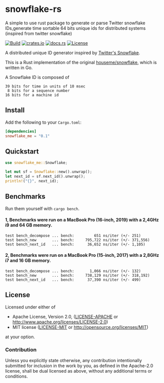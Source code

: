 # snowflake-rs
A simple to use rust package to generate or parse Twitter snowflake IDs,generate time sortable 64 bits unique ids for distributed systems (inspired from twitter snowflake)

[![Build](https://github.com/houseme/snowflake-rs/workflows/Build/badge.svg)](https://github.com/houseme/snowflake-rs/actions?query=workflow%3ABuild)
[![crates.io](https://img.shields.io/crates/v/snowflake_me.svg)](https://crates.io/crates/snowflake_me)
[![docs.rs](https://docs.rs/snowflake_me/badge.svg)](https://docs.rs/snowflake_me/)
[![License](https://img.shields.io/crates/l/snowflake_me)](LICENSE-APACHE)

A distributed unique ID generator inspired by [Twitter's Snowflake](https://blog.twitter.com/2010/announcing-snowflake).

This is a Rust implementation of the original [houseme/snowflake](https://github.com/houseme/snowflake), which is written in Go.

A Snowflake ID is composed of

```
39 bits for time in units of 10 msec
 8 bits for a sequence number
16 bits for a machine id
```

## Install

Add the following to your `Cargo.toml`:
```toml
[dependencies]
snowflake_me = "0.1"
```

## Quickstart

```rust
use snowflake_me::Snowflake;

let mut sf = Snowflake::new().unwrap();
let next_id = sf.next_id().unwrap();
println!("{}", next_id);
```

## Benchmarks


Run them yourself with `cargo bench`.

#### 1, Benchmarks were run on a MacBook Pro (16-inch, 2019) with a 2,4GHz i9 and 64 GB memory.

```
test bench_decompose ... bench:         651 ns/iter (+/- 251)
test bench_new       ... bench:     795,722 ns/iter (+/- 371,556)
test bench_next_id   ... bench:      36,652 ns/iter (+/- 1,105)
```

#### 2, Benchmarks were run on a MacBook Pro (15-inch, 2017) with a 2,8GHz i7 and 16 GB memory.

```
test bench_decompose ... bench:       1,066 ns/iter (+/- 132)
test bench_new       ... bench:     738,129 ns/iter (+/- 318,192)
test bench_next_id   ... bench:      37,390 ns/iter (+/- 499)
```

## License

Licensed under either of

* Apache License, Version 2.0, ([LICENSE-APACHE](LICENSE-APACHE) or http://www.apache.org/licenses/LICENSE-2.0)
* MIT license ([LICENSE-MIT](LICENSE-MIT) or http://opensource.org/licenses/MIT)

at your option.

### Contribution

Unless you explicitly state otherwise, any contribution intentionally submitted for inclusion in the work by you, as defined in the Apache-2.0 license, shall be dual licensed as above, without any additional terms or conditions.